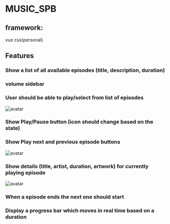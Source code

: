 # MUSIC_SPB

## framework: 

vue
css(personal)

## Features

### Show a list of all available episodes (title, description, duration) 

### volume sidebar

### User should be able to play/select from list of episodes 

![avatar](https://s3.bmp.ovh/imgs/2021/08/025d2d906df209de.png)

### Show Play/Pause button (icon should change based on the state) 

### Show Play next and previous episode buttons 

![avatar](https://s3.bmp.ovh/imgs/2021/08/6a62afd42380354b.png)
### Show details (title, artist, duration, artwork) for currently playing episode

![avatar](https://s3.bmp.ovh/imgs/2021/08/89dea76db3e15ec5.png)

### When a episode ends the next one should start

### Display a progress bar which moves in real time based on a duration



